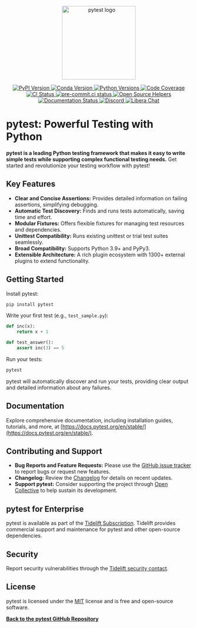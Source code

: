 <!-- pytest Logo -->
<p align="center">
  <img src="https://github.com/pytest-dev/pytest/raw/main/doc/en/img/pytest_logo_curves.svg" alt="pytest logo" width="200">
</p>

<!-- Badges -->
<p align="center">
  <a href="https://pypi.org/project/pytest/">
    <img src="https://img.shields.io/pypi/v/pytest.svg" alt="PyPI Version">
  </a>
  <a href="https://anaconda.org/conda-forge/pytest">
    <img src="https://img.shields.io/conda/vn/conda-forge/pytest.svg" alt="Conda Version">
  </a>
  <a href="https://pypi.org/project/pytest/">
    <img src="https://img.shields.io/pypi/pyversions/pytest.svg" alt="Python Versions">
  </a>
  <a href="https://codecov.io/gh/pytest-dev/pytest">
    <img src="https://codecov.io/gh/pytest-dev/pytest/branch/main/graph/badge.svg" alt="Code Coverage">
  </a>
  <a href="https://github.com/pytest-dev/pytest/actions?query=workflow%3Atest">
    <img src="https://github.com/pytest-dev/pytest/actions/workflows/test.yml/badge.svg" alt="CI Status">
  </a>
  <a href="https://results.pre-commit.ci/latest/github/pytest-dev/pytest/main">
    <img src="https://results.pre-commit.ci/badge/github/pytest-dev/pytest/main.svg" alt="pre-commit.ci status">
  </a>
  <a href="https://www.codetriage.com/pytest-dev/pytest">
    <img src="https://www.codetriage.com/pytest-dev/pytest/badges/users.svg" alt="Open Source Helpers">
  </a>
  <a href="https://pytest.readthedocs.io/en/latest/?badge=latest">
    <img src="https://readthedocs.org/projects/pytest/badge/?version=latest" alt="Documentation Status">
  </a>
  <a href="https://discord.com/invite/pytest-dev">
    <img src="https://img.shields.io/badge/Discord-pytest--dev-blue" alt="Discord">
  </a>
  <a href="https://web.libera.chat/#pytest">
    <img src="https://img.shields.io/badge/Libera%20chat-%23pytest-orange" alt="Libera Chat">
  </a>
</p>

# pytest: Powerful Testing with Python

**pytest is a leading Python testing framework that makes it easy to write simple tests while supporting complex functional testing needs.**  Get started and revolutionize your testing workflow with pytest!

## Key Features

*   **Clear and Concise Assertions:** Provides detailed information on failing assertions, simplifying debugging.
*   **Automatic Test Discovery:**  Finds and runs tests automatically, saving time and effort.
*   **Modular Fixtures:** Offers flexible fixtures for managing test resources and dependencies.
*   **Unittest Compatibility:** Runs existing unittest or trial test suites seamlessly.
*   **Broad Compatibility:**  Supports Python 3.9+ and PyPy3.
*   **Extensible Architecture:** A rich plugin ecosystem with 1300+ external plugins to extend functionality.

## Getting Started

Install pytest:

```bash
pip install pytest
```

Write your first test (e.g., `test_sample.py`):

```python
def inc(x):
    return x + 1

def test_answer():
    assert inc(3) == 5
```

Run your tests:

```bash
pytest
```

pytest will automatically discover and run your tests, providing clear output and detailed information about any failures.

## Documentation

Explore comprehensive documentation, including installation guides, tutorials, and more, at [https://docs.pytest.org/en/stable/](https://docs.pytest.org/en/stable/).

## Contributing and Support

*   **Bug Reports and Feature Requests:**  Please use the [GitHub issue tracker](https://github.com/pytest-dev/pytest/issues) to report bugs or request new features.
*   **Changelog:** Review the [Changelog](https://docs.pytest.org/en/stable/changelog.html) for details on recent updates.
*   **Support pytest:** Consider supporting the project through [Open Collective](https://opencollective.com/pytest) to help sustain its development.

## pytest for Enterprise

pytest is available as part of the [Tidelift Subscription](https://tidelift.com/subscription/pkg/pypi-pytest?utm_source=pypi-pytest&utm_medium=referral&utm_campaign=enterprise&utm_term=repo). Tidelift provides commercial support and maintenance for pytest and other open-source dependencies.

## Security

Report security vulnerabilities through the [Tidelift security contact](https://tidelift.com/security).

## License

pytest is licensed under the [MIT](https://github.com/pytest-dev/pytest/blob/main/LICENSE) license and is free and open-source software.

**[Back to the pytest GitHub Repository](https://github.com/pytest-dev/pytest)**